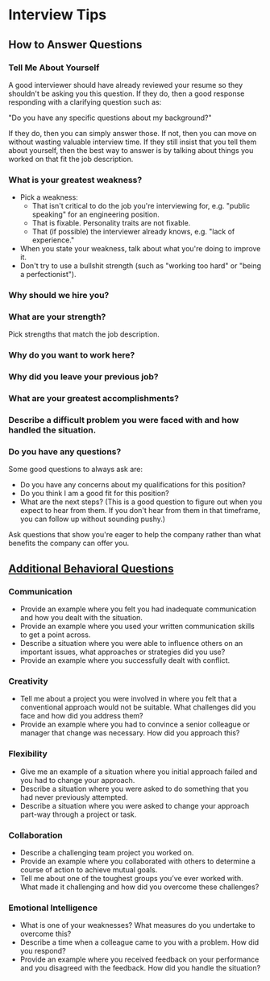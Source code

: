 
# Interview Tips

## How to Answer Questions

### Tell Me About Yourself

A good interviewer should have already reviewed your resume so they shouldn't be asking you this question. If they do, then a good response responding with a clarifying question such as:

"Do you have any specific questions about my background?"

If they do, then you can simply answer those. If not, then you can move on without wasting valuable interview time. If they still insist that you tell them about yourself, then the best way to answer is by talking about things you worked on that fit the job description.


### What is your greatest weakness?

  * Pick a weakness:
    * That isn't critical to do the job you're interviewing for, e.g. "public speaking" for an engineering position.
    * That is fixable. Personality traits are not fixable.
    * That (if possible) the interviewer already knows, e.g. "lack of experience."
  * When you state your weakness, talk about what you're doing to improve it.
  * Don't try to use a bullshit strength (such as "working too hard" or "being a perfectionist").


### Why should we hire you?

### What are your strength?

Pick strengths that match the job description.

### Why do you want to work here?

### Why did you leave your previous job?

### What are your greatest accomplishments?

### Describe a difficult problem you were faced with and how handled the situation.

### Do you have any questions?

Some good questions to always ask are:

  * Do you have any concerns about my qualifications for this position?
  * Do you think I am a good fit for this position?
  * What are the next steps? (This is a good question to figure out when you expect to hear from them. If you don't hear from them in that timeframe, you can follow up without sounding pushy.)

Ask questions that show you're eager to help the company rather than what benefits the company can offer you.


## [Additional Behavioral Questions](https://www.workflowmax.com/blog/5-essential-non-technical-skills-to-look-for-in-your-engineering-candidates)
### Communication
  * Provide an example where you felt you had inadequate communication and how you dealt with the situation.
  * Provide an example where you used your written communication skills to get a point across.
  * Describe a situation where you were able to influence others on an important issues, what approaches or strategies did you use?
  * Provide an example where you successfully dealt with conflict.
### Creativity
  * Tell me about a project you were involved in where you felt that a conventional approach would not be suitable. What challenges did you face and how did you address them?
  * Provide an example where you had to convince a senior colleague or manager that change was necessary. How did you approach this?
### Flexibility
  * Give me an example of a situation where you initial approach failed and you had to change your approach.
  * Describe a situation where you were asked to do something that you had never previously attempted.
  * Describe a situation where you were asked to change your approach part-way through a project or task.
### Collaboration
  * Describe a challenging team project you worked on.
  * Provide an example where you collaborated with others to determine a course of action to achieve mutual goals.
  * Tell me about one of the toughest groups you’ve ever worked with. What made it challenging and how did you overcome these challenges?
### Emotional Intelligence
  * What is one of your weaknesses? What measures do you undertake to overcome this?
  * Describe a time when a colleague came to you with a problem. How did you respond?
  * Provide an example where you received feedback on your performance and you disagreed with the feedback. How did you handle the situation?

